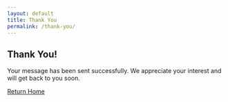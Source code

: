 ```yaml
---
layout: default
title: Thank You
permalink: /thank-you/
---
```


<section class="mb-12">
  <h2 class="text-[#b38728] border-b-2 border-[#e5d6b8] pb-1 text-2xl font-semibold mb-4">Thank You!</h2>
  <div class="max-w-lg mx-auto bg-white p-6 rounded-lg shadow text-center">
    <p class="text-lg text-[#623D25] mb-4">Your message has been sent successfully. We appreciate your interest and will get back to you soon.</p>
    <a href="/" class="inline-block mt-4 px-6 py-2 bg-[#b38728] text-white rounded hover:bg-[#a07a22] transition">Return Home</a>
  </div>
</section>
